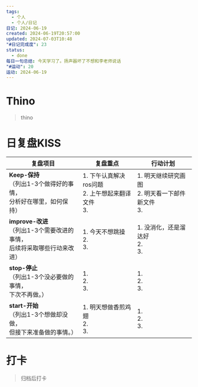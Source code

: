 ```yaml
---
tags:
  - 个人
  - 个人/日记
日记: 2024-06-19
created: 2024-06-19T20:57:00
updated: 2024-07-03T10:48
"#日记完成度": 23
status:
  - done
每日一句总结: 今天学习了。扬声器坏了不想和李老师说话
"#运动": 20
运动: 2024-06-19
---
```


# Thino
> thino

# 日复盘KISS
| **复盘项目**                                             | **复盘重点**                              | **行动计划**                            |
| ---------------------------------------------------- | ------------------------------------- | ----------------------------------- |
| **Keep-保持**<br>（列出1-3个做得好的事情，<br>   分析好在哪里，如何保持）     | 1.  下午认真解决ros问题<br>2. 上午想起来翻译文件<br>3. | 1.  明天继续研究画图<br>2. 明天看一下邮件新文件<br>3. |
| **improve-改进**<br>（列出1-3个需要改进的事情，<br>  后续将采取哪些行动来改进） | 1.  今天不想跳操<br>2. <br>3.               | 1.  没消化，还是溜达好<br>2. <br>3.          |
| **stop-停止**<br>（列出1-3个没必要做的事情，<br>下次不再做。）            | 1.  <br>2. <br>3.                     | 1.  <br>2. <br>3.                   |
| **start-开始**<br>（列出1-3个想做却没做，<br>但接下来准备做的事情。）        | 1.  明天想做香煎鸡翅<br>2. <br>3.             | 1.  <br>2. <br>3.                   |



# 打卡
> 归档后打卡


